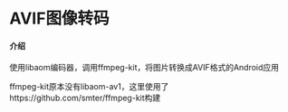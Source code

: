 # AVIF图像转码

#### 介绍
使用libaom编码器，调用ffmpeg-kit，将图片转换成AVIF格式的Android应用

ffmpeg-kit原本没有libaom-av1，这里使用了https://github.com/smter/ffmpeg-kit构建
